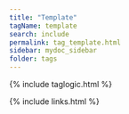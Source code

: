 ```yaml
---
title: "Template"
tagName: template
search: include
permalink: tag_template.html
sidebar: mydoc_sidebar
folder: tags
---
```

{% include taglogic.html %}

{% include links.html %}
